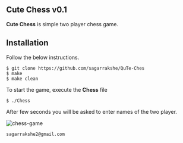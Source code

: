 ## Cute Chess v0.1

**Cute Chess** is simple two player chess game.

## Installation

Follow the below instructions.

    $ git clone https://github.com/sagarrakshe/QuTe-Ches
    $ make
    $ make clean

To start the game, execute the **Chess** file
    
    $ ./Chess

After few seconds you will be asked to enter names of the two player. 


![chess-game](https://raw.github.com/sagarrakshe/QuTe-Chess/master/Images/chess-game.png)

`sagarrakshe2@gmail.com`